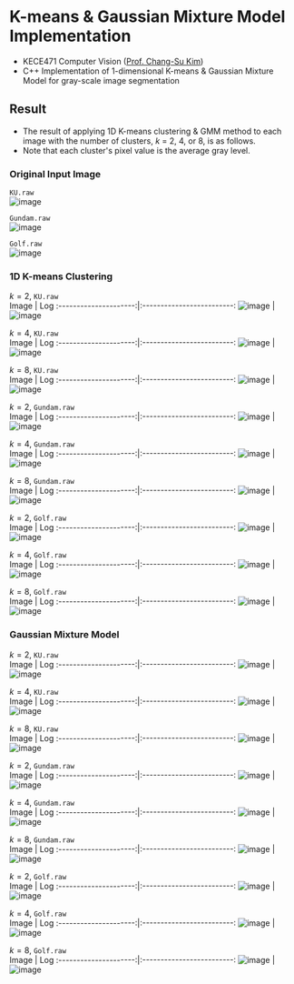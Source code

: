 # K-means & Gaussian Mixture Model Implementation
* KECE471 Computer Vision ([Prof. Chang-Su Kim](https://mcl.korea.ac.kr/))
* C++ Implementation of 1-dimensional K-means & Gaussian Mixture Model for gray-scale image segmentation

## Result
* The result of applying 1D K-means clustering & GMM method to each image with the number of clusters, $k$ = 2, 4, or 8, is as follows.
* Note that each cluster's pixel value is the average gray level.

### Original Input Image
`KU.raw` <br>
![image](https://user-images.githubusercontent.com/37537248/176437073-8a97e7d3-e0bd-40f6-b956-6aa2afe3d78a.png)
<br>

`Gundam.raw` <br>
![image](https://user-images.githubusercontent.com/37537248/176437159-b570b0c4-895f-4535-9044-a34fcf692f9e.png)
<br>

`Golf.raw` <br>
![image](https://user-images.githubusercontent.com/37537248/176437289-54816e4d-0d20-4cf3-80a3-6d78fb78c07d.png)
<br>

### 1D K-means Clustering
$k = 2$, `KU.raw` <br>
Image | Log
:---------------------:|:-------------------------:
![image](https://user-images.githubusercontent.com/37537248/176439142-fbbe0ad0-245f-40a1-b128-b48335a594fd.png) | ![image](https://user-images.githubusercontent.com/37537248/176439160-210c2ddf-d265-4f6f-963c-7931d0cffb8b.png)
<br>

$k = 4$, `KU.raw` <br>
Image | Log
:---------------------:|:-------------------------:
![image](https://user-images.githubusercontent.com/37537248/176440502-31eda6d3-168b-47e9-8a55-c132ae0ca7f8.png) | ![image](https://user-images.githubusercontent.com/37537248/176440476-947cb4ec-2f13-4dc8-8823-eb07e631b3f3.png)
<br>

$k = 8$, `KU.raw` <br>
Image | Log
:---------------------:|:-------------------------:
![image](https://user-images.githubusercontent.com/37537248/176440606-a7f241df-6865-479f-9ae2-99dd41a31403.png) | ![image](https://user-images.githubusercontent.com/37537248/176440622-df65892c-eaef-44a8-ad05-de9148bec5e4.png)
<br>

$k = 2$, `Gundam.raw` <br>
Image | Log
:---------------------:|:-------------------------:
![image](https://user-images.githubusercontent.com/37537248/176442531-26f37bac-6097-4f6b-90ef-a69b31253d78.png) | ![image](https://user-images.githubusercontent.com/37537248/176442552-01ab7b63-d929-4bc6-ac19-7cca6d01d829.png)
<br>

$k = 4$, `Gundam.raw` <br>
Image | Log
:---------------------:|:-------------------------:
![image](https://user-images.githubusercontent.com/37537248/176442812-eeeda07a-c308-471a-b10e-178e40350d3e.png) | ![image](https://user-images.githubusercontent.com/37537248/176442841-9c735561-32c7-4ff7-9585-3064a992b2fe.png)
<br>

$k = 8$, `Gundam.raw` <br>
Image | Log
:---------------------:|:-------------------------:
![image](https://user-images.githubusercontent.com/37537248/176442972-145072f8-7761-4d33-8ef7-03b14f7a42af.png) | ![image](https://user-images.githubusercontent.com/37537248/176442993-bcdde341-ae81-4ee0-ab81-375cd2e1e5d5.png)
<br>

$k = 2$, `Golf.raw` <br>
Image | Log
:---------------------:|:-------------------------:
![image](https://user-images.githubusercontent.com/37537248/176443317-352fac95-5e7e-4ed3-91e6-0eb386df822f.png) | ![image](https://user-images.githubusercontent.com/37537248/176443343-0ae646b8-958b-462a-907d-28720553d5c2.png)
<br>

$k = 4$, `Golf.raw` <br>
Image | Log
:---------------------:|:-------------------------:
![image](https://user-images.githubusercontent.com/37537248/176443456-0d49150d-9e1f-4de4-9759-23e8e1c5f5f5.png) | ![image](https://user-images.githubusercontent.com/37537248/176443468-9f174785-954f-41f0-b8ff-fa0ff4f7e081.png)
<br>

$k = 8$, `Golf.raw` <br>
Image | Log
:---------------------:|:-------------------------:
![image](https://user-images.githubusercontent.com/37537248/176443608-6b38db57-3b5e-43d4-98c0-223ade8826f7.png) | ![image](https://user-images.githubusercontent.com/37537248/176443617-a248c938-4063-4fe3-92d4-49dd4c08e3ab.png)
<br>

### Gaussian Mixture Model

$k = 2$, `KU.raw` <br>
Image | Log
:---------------------:|:-------------------------:
![image](https://user-images.githubusercontent.com/37537248/176444152-360c1f47-90b7-42fb-a6e6-70ddc4873aeb.png) | ![image](https://user-images.githubusercontent.com/37537248/176444162-cc3f1734-b332-4c03-90ba-e1d04d54ea7a.png)
<br>

$k = 4$, `KU.raw` <br>
Image | Log
:---------------------:|:-------------------------:
![image](https://user-images.githubusercontent.com/37537248/176444350-1ffea2d5-75b9-4ed1-bed1-ab6199c7bd38.png) | ![image](https://user-images.githubusercontent.com/37537248/176444359-c5854a80-ede4-448c-855b-ddc536a7cb67.png)
<br>

$k = 8$, `KU.raw` <br>
Image | Log
:---------------------:|:-------------------------:
![image](https://user-images.githubusercontent.com/37537248/176444536-74bde875-02cb-4429-81d2-442f65a8e58a.png) | ![image](https://user-images.githubusercontent.com/37537248/176444550-c82fda5b-3ecf-47a9-92c0-62f8172d9dd4.png)
<br>

$k = 2$, `Gundam.raw` <br>
Image | Log
:---------------------:|:-------------------------:
![image](https://user-images.githubusercontent.com/37537248/176444798-982a6b66-066b-4cf8-b549-3aa2d09f9394.png) | ![image](https://user-images.githubusercontent.com/37537248/176444824-c3494a50-38c0-426c-9907-90b2d1f43816.png)
<br>

$k = 4$, `Gundam.raw` <br>
Image | Log
:---------------------:|:-------------------------:
![image](https://user-images.githubusercontent.com/37537248/176444952-c59cbc50-796f-4381-9726-dafbc7d96e34.png) | ![image](https://user-images.githubusercontent.com/37537248/176444963-f1957435-3d9c-44e9-949d-eacc7d684f45.png)
<br>

$k = 8$, `Gundam.raw` <br>
Image | Log
:---------------------:|:-------------------------:
![image](https://user-images.githubusercontent.com/37537248/176445067-6973742c-d1b6-415f-a0ff-d4cb6f10ce71.png) | ![image](https://user-images.githubusercontent.com/37537248/176445081-1ebb96cd-20b9-435d-84e2-bf7275536d04.png)
<br>

$k = 2$, `Golf.raw` <br>
Image | Log
:---------------------:|:-------------------------:
![image](https://user-images.githubusercontent.com/37537248/176445164-7990700e-1dee-4e22-b812-4b2e664ceed5.png) | ![image](https://user-images.githubusercontent.com/37537248/176445185-ed51bd11-e04f-4a4d-bb31-f63d86577692.png)
<br>

$k = 4$, `Golf.raw` <br>
Image | Log
:---------------------:|:-------------------------:
![image](https://user-images.githubusercontent.com/37537248/176445285-01a7a980-3c1a-4c61-aff4-04ddf65a6473.png) | ![image](https://user-images.githubusercontent.com/37537248/176445301-21e6bf7f-c7bf-446a-befe-9e09755f234c.png)
<br>

$k = 8$, `Golf.raw` <br>
Image | Log
:---------------------:|:-------------------------:
![image](https://user-images.githubusercontent.com/37537248/176445425-aabb735d-4542-487d-9cd9-25fb98ae6429.png) | ![image](https://user-images.githubusercontent.com/37537248/176445438-618223d7-d553-4a39-875f-466b60b76edd.png)
<br>

